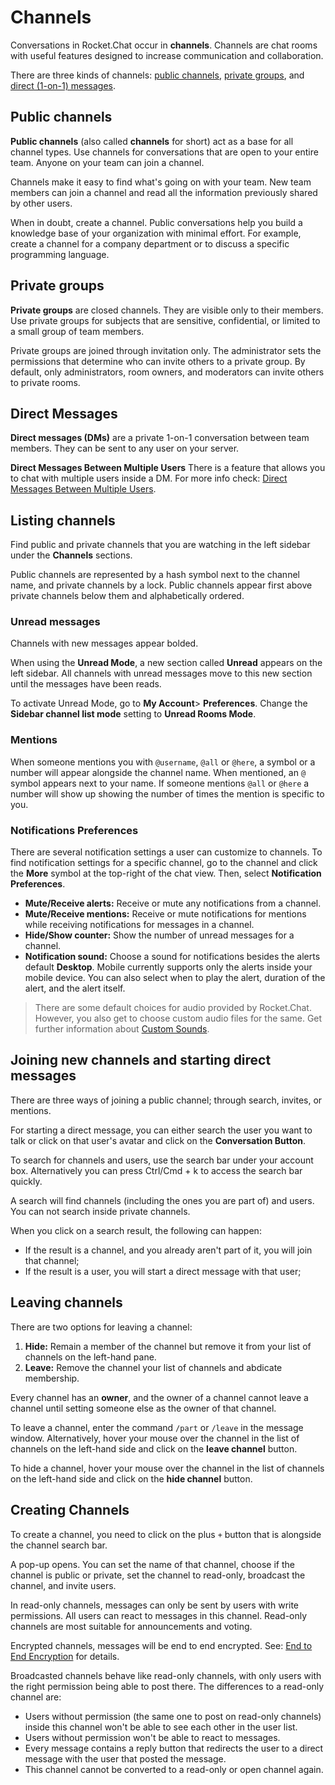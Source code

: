 # Channels

Conversations in Rocket.Chat occur in **channels**. Channels are chat rooms with useful features designed to increase communication and collaboration.

There are three kinds of channels: [public channels](./#public-channels), [private groups](./#private-groups), and [direct \(1-on-1\) messages](./#direct-messages).

## Public channels

**Public channels** \(also called **channels** for short\) act as a base for all channel types. Use channels for conversations that are open to your entire team. Anyone on your team can join a channel.

Channels make it easy to find what's going on with your team. New team members can join a channel and read all the information previously shared by other users.

When in doubt, create a channel. Public conversations help you build a knowledge base of your organization with minimal effort. For example, create a channel for a company department or to discuss a specific programming language.

## Private groups

**Private groups** are closed channels. They are visible only to their members. Use private groups for subjects that are sensitive, confidential, or limited to a small group of team members.

Private groups are joined through invitation only. The administrator sets the permissions that determine who can invite others to a private group. By default, only administrators, room owners, and moderators can invite others to private rooms.

## Direct Messages

**Direct messages \(DMs\)** are a private 1-on-1 conversation between team members. They can be sent to any user on your server.

**Direct Messages Between Multiple Users** There is a feature that allows you to chat with multiple users inside a DM. For more info check: [Direct Messages Between Multiple Users](../direct-messages-between-multiple-users.md).

## Listing channels

Find public and private channels that you are watching in the left sidebar under the **Channels** sections.

Public channels are represented by a hash symbol next to the channel name, and private channels by a lock. Public channels appear first above private channels below them and alphabetically ordered.

### Unread messages

Channels with new messages appear bolded.

When using the **Unread Mode**, a new section called **Unread** appears on the left sidebar. All channels with unread messages move to this new section until the messages have been reads.

To activate Unread Mode, go to **My Account**&gt; **Preferences**. Change the **Sidebar channel list mode** setting to **Unread Rooms Mode**.

### Mentions

When someone mentions you with `@username`, `@all` or `@here`, a symbol or a number will appear alongside the channel name. When mentioned, an `@` symbol appears next to your name. If someone mentions `@all` or `@here` a number will show up showing the number of times the mention is specific to you.

### Notifications Preferences

There are several notification settings a user can customize to channels. To find notification settings for a specific channel, go to the channel and click the **More** symbol at the top-right of the chat view. Then, select **Notification Preferences**.

* **Mute/Receive alerts:** Receive or mute any notifications from a channel.
* **Mute/Receive mentions:** Receive or mute notifications for mentions while receiving notifications for messages in a channel.
* **Hide/Show counter:** Show the number of unread messages for a channel.
* **Notification sound:** Choose a sound for notifications besides the alerts default **Desktop**.  Mobile currently supports only the alerts inside your mobile device. You can also select when to play the alert, duration of the alert, and the alert itself.

> There are some default choices for audio provided by Rocket.Chat. However, you also get to choose custom audio files for the same. Get further information about [Custom Sounds](../../administrator-guides/custom-sounds.md).

## Joining new channels and starting direct messages

There are three ways of joining a public channel; through search, invites, or mentions.

For starting a direct message, you can either search the user you want to talk or click on that user's avatar and click on the **Conversation Button**.

To search for channels and users, use the search bar under your account box. Alternatively you can press Ctrl/Cmd + k to access the search bar quickly.

A search will find channels \(including the ones you are part of\) and users. You can not search inside private channels.

When you click on a search result, the following can happen:

* If the result is a channel, and you already aren't part of it, you will join that channel;
* If the result is a user, you will start a direct message with that user;

## Leaving channels

There are two options for leaving a channel:

1. **Hide:** Remain a member of the channel but remove it from your list of channels on the left-hand pane.
2. **Leave:** Remove the channel your list of channels and abdicate membership.

Every channel has an **owner**, and the owner of a channel cannot leave a channel until setting someone else as the owner of that channel.

To leave a channel, enter the command `/part` or `/leave` in the message window. Alternatively, hover your mouse over the channel in the list of channels on the left-hand side and click on the **leave channel** button.

To hide a channel, hover your mouse over the channel in the list of channels on the left-hand side and click on the **hide channel** button.

## Creating Channels

To create a channel, you need to click on the plus `+` button that is alongside the channel search bar.

A pop-up opens. You can set the name of that channel, choose if the channel is public or private, set the channel to read-only, broadcast the channel, and invite users.

In read-only channels, messages can only be sent by users with write permissions. All users can react to messages in this channel. Read-only channels are most suitable for announcements and voting.

Encrypted channels, messages will be end to end encrypted. See: [End to End Encryption](../end-to-end-encryption.md) for details.

Broadcasted channels behave like read-only channels, with only users with the right permission being able to post there. The differences to a read-only channel are:

* Users without permission \(the same one to post on read-only channels\) inside this channel won't be able to see each other in the user list.
* Users without permission won't be able to react to messages.
* Every message contains a reply button that redirects the user to a direct message with the user that posted the message.
* This channel cannot be converted to a read-only or open channel again.

